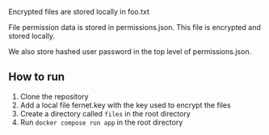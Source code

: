 Encrypted files are stored locally in foo.txt

File permission data is stored in permissions.json. This file is encrypted and stored locally.

We also store hashed user password in the top level of permissions.json.

## How to run

1. Clone the repository
1. Add a local file fernet.key with the key used to encrypt the files
1. Create a directory called `files` in the root directory
1. Run `docker compose run app` in the root directory
